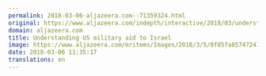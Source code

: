 ```yaml
---
permalink: 2018-03-06-aljazeera.com--71359324.html
original: https://www.aljazeera.com/indepth/interactive/2018/03/understanding-military-aid-israel-180305092533077.html
domain: aljazeera.com
title: Understanding US military aid to Israel
image: https://www.aljazeera.com/mritems/Images/2018/3/5/8f85fa057472416fb615905d5c43dcd9_18.jpg
date: 2018-03-06 11:35:17
translations: en
---
```


